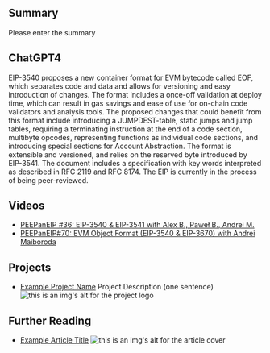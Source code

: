 ## Summary

Please enter the summary

## ChatGPT4

EIP-3540 proposes a new container format for EVM bytecode called EOF, which separates code and data and allows for versioning and easy introduction of changes. The format includes a once-off validation at deploy time, which can result in gas savings and ease of use for on-chain code validators and analysis tools. The proposed changes that could benefit from this format include introducing a JUMPDEST-table, static jumps and jump tables, requiring a terminating instruction at the end of a code section, multibyte opcodes, representing functions as individual code sections, and introducing special sections for Account Abstraction. The format is extensible and versioned, and relies on the reserved byte introduced by EIP-3541. The document includes a specification with key words interpreted as described in RFC 2119 and RFC 8174. The EIP is currently in the process of being peer-reviewed.

## Videos

- [PEEPanEIP #36: EIP-3540 & EIP-3541 with Alex B., Paweł B., Andrei M.](https://www.youtube.com/watch?v=E02THhW-yTE&list=PL4cwHXAawZxqu0PKKyMzG_3BJV_xZTi1F&index=78)
- [PEEPanEIP#70: EVM Object Format (EIP-3540 & EIP-3670) with Andrei Maiboroda](https://www.youtube.com/watch?v=GMeRA-xPp-E&list=PL4cwHXAawZxqu0PKKyMzG_3BJV_xZTi1F&index=43)

## Projects

- [Example Project Name](https://xxxx.xxx/xxxxx) Project Description (one sentence) ![this is an img's alt for the project logo](https://xxxx.xxx/project-logo.xxx)

## Further Reading

- [Example Article Title](https://xxxx.xxx/xxxxx) ![this is an img's alt for the article cover](https://xxxx.xxx/article-cover.xxx)
